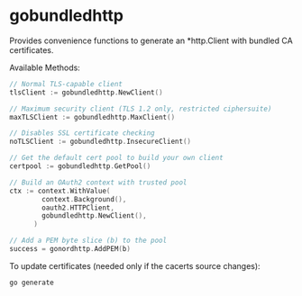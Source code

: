 # gobundledhttp

Provides convenience functions to generate an *http.Client with bundled CA certificates.

Available Methods:

```go
// Normal TLS-capable client
tlsClient := gobundledhttp.NewClient()

// Maximum security client (TLS 1.2 only, restricted ciphersuite)
maxTLSClient := gobundledhttp.MaxClient()

// Disables SSL certificate checking
noTLSClient := gobundledhttp.InsecureClient()

// Get the default cert pool to build your own client
certpool := gobundledhttp.GetPool()

// Build an OAuth2 context with trusted pool
ctx := context.WithValue(
        context.Background(),
        oauth2.HTTPClient,
        gobundledhttp.NewClient(),
      )

// Add a PEM byte slice (b) to the pool
success = gonordhttp.AddPEM(b)
```

To update certificates (needed only if the cacerts source changes):

```bash
go generate
```
